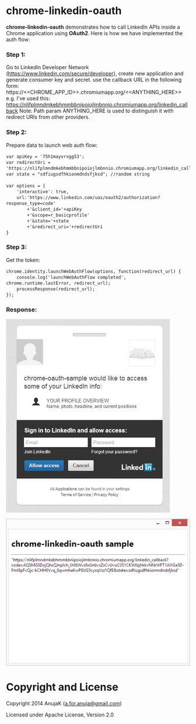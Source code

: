 chrome-linkedin-oauth
=====================

**chrome-linkedin-oauth** demonstrates how to call LinkedIn APIs inside a Chrome application using **OAuth2**. Here is how we have implemented the auth flow:

### Step 1: 

Go to LinkedIn Developer Network (https://www.linkedin.com/secure/developer), create new application and generate consumer key and secret. use the callback URL in the following form:
https://<<CHROME_APP_ID>>.chromiumapp.org/<<ANYTHING_HERE>>
e.g. I've used this:
https://nlifplmndmkebhmmbbnipoiojlmbnnio.chromiumapp.org/linkedin_callback
Note: Path param ANYTHING_HERE is used to distinguish it with redirect URIs from other providers.

### Step 2: 

Prepare data to launch web auth flow: 

```
var apiKey = '75h1mayvrvgg53';
var redirectUri = 'https://nlifplmndmkebhmmbbnipoiojlmbnnio.chromiumapp.org/linkedin_callback';        
var state = "sdfiugsdfhkionmdndsfjksd"; //random string

var options = {
    'interactive': true,
    url:'https://www.linkedin.com/uas/oauth2/authorization?response_type=code'
        +'&client_id='+apiKey
        +'&scope=r_basicprofile'
        +'&state='+state
        +'&redirect_uri='+redirectUri
}
```

### Step 3:

Get the token:

```
chrome.identity.launchWebAuthFlow(options, function(redirect_url) {
    console.log('launchWebAuthFlow completed', chrome.runtime.lastError, redirect_url);
    processResponse(redirect_url);    
});
```

### Response:

![alt text](https://raw.githubusercontent.com/AnujaK/chrome-linkedin-oauth/master/assets/screenshot1.png "Access Permission")

![alt text](https://raw.githubusercontent.com/AnujaK/chrome-linkedin-oauth/master/assets/screenshot2.png "Token")

Copyright and License
==========

Copyright 2014 AnujaK (a.for.anuja@gmail.com)

Licensed under Apache License, Version 2.0
